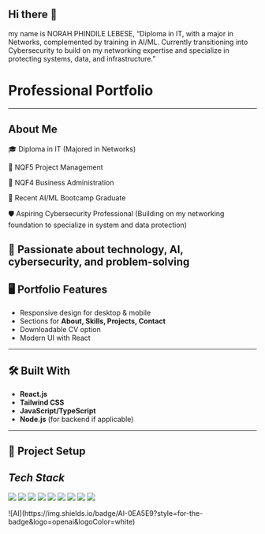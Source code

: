 ## Hi there 👋
my name is NORAH PHINDILE LEBESE, “Diploma in IT, with a major in Networks, complemented by training in AI/ML. Currently transitioning into Cybersecurity to build on my networking expertise and specialize in protecting systems, data, and infrastructure.”
# Professional Portfolio 

---

## About Me

🎓 Diploma in IT (Majored in Networks)

📘 NQF5 Project Management

📘 NQF4 Business Administration

🤖 Recent AI/ML Bootcamp Graduate

🛡️ Aspiring Cybersecurity Professional (Building on my networking foundation to specialize in system and data protection)

🌱 Passionate about technology, AI, cybersecurity, and problem-solving
---

## 🖥️ Portfolio Features
- Responsive design for desktop & mobile  
- Sections for **About, Skills, Projects, Contact**  
- Downloadable CV option  
- Modern UI with React  

---

## 🛠️ Built With
- **React.js**  
- **Tailwind CSS**  
- **JavaScript/TypeScript**  
- **Node.js** (for backend if applicable)  

---

## 📂 Project Setup

## *Tech Stack*
<p align="left">
<img src="https://img.shields.io/badge/SQL-4479A1?style=for-the-badge&logo=postgresql&logoColor=white"/>
<img src="https://img.shields.io/badge/Python-FFD43B?style=for-the-badge&logo=python&logoColor=blue"/>
<img src="https://img.shields.io/badge/Excel-217346?style=for-the-badge&logo=microsoft-excel&logoColor=white"/>
<img src="https://img.shields.io/badge/Tableau-E97627?style=for-the-badge&logo=tableau&logoColor=white"/>
<img src="https://img.shields.io/badge/Power%20BI-F2C811?style=for-the-badge&logo=powerbi&logoColor=black"/>
<img src="https://img.shields.io/badge/R-276DC3?style=for-the-badge&logo=r&logoColor=white"/>
<img src="https://img.shields.io/badge/HTML5-E34F26?style=for-the-badge&logo=html5&logoColor=white"/>
<img src="https://img.shields.io/badge/CSS3-1572B6?style=for-the-badge&logo=css3&logoColor=white"/>
<img src="https://img.shields.io/badge/JavaScript-F7DF1E?style=for-the-badge&logo=javascript&logoColor=black"/>
</p>
 ![AI](https://img.shields.io/badge/AI-0EA5E9?style=for-the-badge&logo=openai&logoColor=white)  

 


